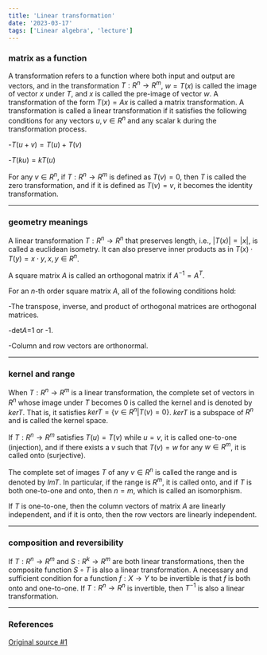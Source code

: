 ```yaml
---
title: 'Linear transformation'
date: '2023-03-17'
tags: ['Linear algebra', 'lecture']
---
```


### matrix as a function

A transformation refers to a function where both input and output are vectors, and in the transformation $T : R^n \rightarrow R^m$, $w=T(x)$ is called the image of vector $x$ under $T$, and $x$ is called the pre-image of vector $w$. A transformation of the form $T(x) = Ax$ is called a matrix transformation. A transformation is called a linear transformation if it satisfies the following conditions for any vectors $u, v \in R^n$ and any scalar k during the transformation process.

-$T(u+v) = T(u) + T(v)$

-$T(ku) = kT(u)$

For any $v \in R^n$, if $T:R^n \rightarrow R^m$ is defined as $T(v) = 0$, then $T$ is called the zero transformation, and if it is defined as $T(v) = v$, it becomes the identity transformation.

---

### geometry meanings

A linear transformation $T : R^n \rightarrow R^n$ that preserves length, i.e., $|T(x)| = |x|$, is called a euclidean isometry. It can also preserve inner products as in $T(x) \cdot T(y) = x \cdot y, x, y \in R^n$.

A square matrix $A$ is called an orthogonal matrix if $A^{-1} = A^T$.

For an $n$-th order square matrix $A$, all of the following conditions hold:

-The transpose, inverse, and product of orthogonal matrices are orthogonal matrices.

-det$A$=1 or -1.

-Column and row vectors are orthonormal.

---

### kernel and range

When $T : R^n \rightarrow R^m$ is a linear transformation, the complete set of vectors in $R^n$ whose image under $T$ becomes 0 is called the kernel and is denoted by $kerT$. That is, it satisfies $kerT = \{v \in R^n | T(v) = 0\}$. $kerT$ is a subspace of $R^n$ and is called the kernel space.

If $T : R^n \rightarrow R^m$ satisfies $T(u) = T(v)$ while $u = v$, it is called one-to-one (injection), and if there exists a $v$ such that $T(v) = w$ for any $w \in R^m$, it is called onto (surjective).

The complete set of images $T$ of any $v \in R^n$ is called the range and is denoted by $lmT$. In particular, if the range is $R^m$, it is called onto, and if $T$ is both one-to-one and onto, then $n=m$, which is called an isomorphism.

If $T$ is one-to-one, then the column vectors of matrix $A$ are linearly independent, and if it is onto, then the row vectors are linearly independent.

---

### composition and reversibility

If $T : R^n \rightarrow R^m$ and $S : R^k \rightarrow R^m$ are both linear transformations, then the composite function $S \circ T$ is also a linear transformation. A necessary and sufficient condition for a function $f : X \rightarrow Y$ to be invertible is that $f$ is both onto and one-to-one. If $T : R^n \rightarrow R^n$ is invertible, then $T^{-1}$ is also a linear transformation.

---

### References

[Original source #1](http://matrix.skku.ac.kr/2015-Album/BigBook-LinearAlgebra-2015.pdf)